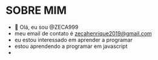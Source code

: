 # SOBRE MIM

- 👋 Olá, eu sou @ZECA999
- meu email de contato é zecahenrique2019@gmail.com
- eu estou interessado em aprender a programar
- estou aprendendo a programar em javascript
- 
<!---
ZECA999/ZECA999 is a ✨ special ✨ repository because its `README.md` (this file) appears on your GitHub profile.
You can click the Preview link to take a look at your changes.
--->

